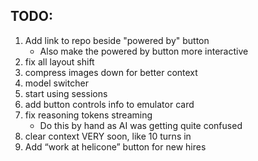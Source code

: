 ## TODO:
1. Add link to repo beside "powered by" button
   - Also make the powered by button more interactive
2. fix all layout shift
3. compress images down for better context
4. model switcher
5. start using sessions
6. add button controls info to emulator card
7. fix reasoning tokens streaming
   - Do this by hand as AI was getting quite confused 
8. clear context VERY soon, like 10 turns in
9.  Add “work at helicone” button for new hires